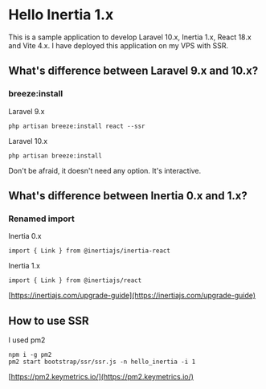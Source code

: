 # Hello Inertia 1.x

This is a sample application to develop Laravel 10.x, Inertia 1.x, React 18.x and Vite 4.x. I have deployed this application on my VPS with SSR.

## What's difference between Laravel 9.x and 10.x?

### breeze:install

Laravel 9.x
```
php artisan breeze:install react --ssr
```

Laravel 10.x
```
php artisan breeze:install
```

Don't be afraid, it doesn't need any option. It's interactive.

## What's difference between Inertia 0.x and 1.x?

### Renamed import

Inertia 0.x
```
import { Link } from @inertiajs/inertia-react
```

Inertia 1.x
```
import { Link } from @inertiajs/react
```

[https://inertiajs.com/upgrade-guide](https://inertiajs.com/upgrade-guide)

## How to use SSR

I used pm2

```
npm i -g pm2
pm2 start bootstrap/ssr/ssr.js -n hello_inertia -i 1
```

[https://pm2.keymetrics.io/](https://pm2.keymetrics.io/)
